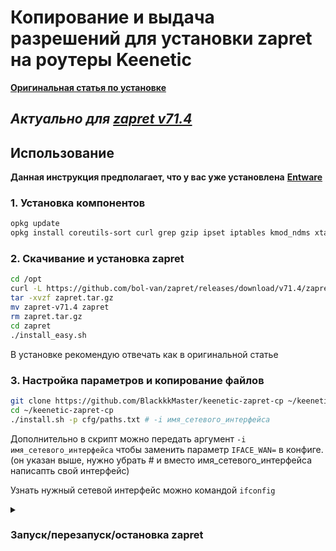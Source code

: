 # Копирование и выдача разрешений для установки zapret на роутеры Keenetic

[**Оригинальная статья по установке**](https://habr.com/ru/articles/834826/)

## *Актуально для [zapret v71.4](https://github.com/bol-van/zapret/releases/tag/v71.4)*

## Использование

**Данная инструкция предполагает, что у вас уже установлена** [**Entware**](https://help.keenetic.com/hc/ru/articles/360021214160-%D0%A3%D1%81%D1%82%D0%B0%D0%BD%D0%BE%D0%B2%D0%BA%D0%B0-%D1%81%D0%B8%D1%81%D1%82%D0%B5%D0%BC%D1%8B-%D0%BF%D0%B0%D0%BA%D0%B5%D1%82%D0%BE%D0%B2-%D1%80%D0%B5%D0%BF%D0%BE%D0%B7%D0%B8%D1%82%D0%BE%D1%80%D0%B8%D1%8F-Entware-%D0%BD%D0%B0-USB-%D0%BD%D0%B0%D0%BA%D0%BE%D0%BF%D0%B8%D1%82%D0%B5%D0%BB%D1%8C)

### 1. Установка компонентов

```bash
opkg update
opkg install coreutils-sort curl grep gzip ipset iptables kmod_ndms xtables-addons_legacy git git-http
```

### 2. Скачивание и установка zapret

```bash
cd /opt
curl -L https://github.com/bol-van/zapret/releases/download/v71.4/zapret-v71.4.tar.gz > zapret.tar.gz
tar -xvzf zapret.tar.gz
mv zapret-v71.4 zapret
rm zapret.tar.gz
cd zapret
./install_easy.sh
```

В установке рекомендую отвечать как в оригинальной статье

### 3. Настройка параметров и копирование файлов

```bash
git clone https://github.com/BlackkkMaster/keenetic-zapret-cp ~/keenetic-zapret-cp
cd ~/keenetic-zapret-cp
./install.sh -p cfg/paths.txt # -i имя_сетевого_интерфейса
```

Дополнительно в скрипт можно передать аргумент `-i имя_сетевого_интерфейса` чтобы заменить параметр `IFACE_WAN=` в конфиге.
(он указан выше, нужно убрать # и вместо имя_сетевого_интерфейса написапть свой интерфейс)

Узнать нужный сетевой интерфейс можно командой `ifconfig`

<details><summary><h3>Запуск/перезапуск/остановка zapret</h3></summary>

**Запуск:**

```bash
/opt/zapret/init.d/sysv/zapret start
```

**Перезапуск:**

```bash
/opt/zapret/init.d/sysv/zapret restart
```

**Остановка:**

```bash
/opt/zapret/init.d/sysv/zapret stop
```

</details>